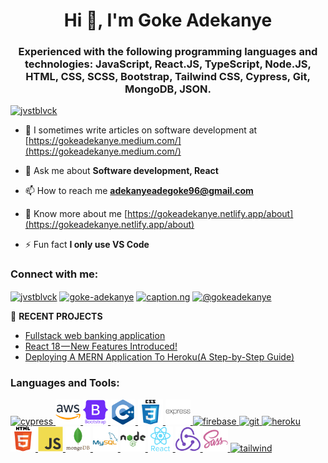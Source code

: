 <h1 align="center">Hi 👋, I'm Goke Adekanye</h1>

<h3 align="center">Experienced with the following programming languages and technologies: JavaScript, React.JS, TypeScript, Node.JS, HTML, CSS, SCSS, Bootstrap, Tailwind CSS, Cypress, Git, MongoDB, JSON.</h3>

<p align="left"> <a href="https://twitter.com/jvstblvck" target="blank"><img src="https://img.shields.io/twitter/follow/jvstblvck?logo=twitter&style=for-the-badge" alt="jvstblvck" /></a> </p>

- 📝 I sometimes write articles on software development at [https://gokeadekanye.medium.com/](https://gokeadekanye.medium.com/)

- 💬 Ask me about **Software development, React**

- 📫 How to reach me **adekanyeadegoke96@gmail.com**

- 📄 Know more about me [https://gokeadekanye.netlify.app/about](https://gokeadekanye.netlify.app/about)

- ⚡ Fun fact **I only use VS Code**

<h3 align="left">Connect with me:</h3>
<p align="left">
<a href="https://twitter.com/jvstblvck" target="blank"><img align="center" src="https://raw.githubusercontent.com/rahuldkjain/github-profile-readme-generator/master/src/images/icons/Social/twitter.svg" alt="jvstblvck" height="30" width="40" /></a>
<a href="https://linkedin.com/in/goke-adekanye" target="blank"><img align="center" src="https://raw.githubusercontent.com/rahuldkjain/github-profile-readme-generator/master/src/images/icons/Social/linked-in-alt.svg" alt="goke-adekanye" height="30" width="40" /></a>
<a href="https://instagram.com/caption.ng" target="blank"><img align="center" src="https://raw.githubusercontent.com/rahuldkjain/github-profile-readme-generator/master/src/images/icons/Social/instagram.svg" alt="caption.ng" height="30" width="40" /></a>
<a href="https://medium.com/@gokeadekanye" target="blank"><img align="center" src="https://raw.githubusercontent.com/rahuldkjain/github-profile-readme-generator/master/src/images/icons/Social/medium.svg" alt="@gokeadekanye" height="30" width="40" /></a>
</p>

📕 **RECENT PROJECTS**

<!-- BLOG-POST-LIST:START -->
- [Fullstack web banking application](https://apebanking.netlify.app)
- [React 18 — New Features Introduced!](https://gokeadekanye.medium.com/react-18-new-features-introduced-dbc19579c260?source=rss-d3f4565df323------2)
- [Deploying A MERN Application To Heroku&lpar;A Step-by-Step Guide&rpar;](https://gokeadekanye.medium.com/deploying-a-mern-application-to-heroku-a-step-by-step-guide-b0729af107f7?source=rss-d3f4565df323------2)
<!-- BLOG-POST-LIST:END -->

<h3 align="left">Languages and Tools:</h3>
<p align="left"> <a href="https://www.cypress.io" target="_blank"> <img src="https://raw.githubusercontent.com/simple-icons/simple-icons/6e46ec1fc23b60c8fd0d2f2ff46db82e16dbd75f/icons/cypress.svg" alt="cypress" width="40" height="40"/> </a> <a href="https://aws.amazon.com" target="_blank"> <img src="https://raw.githubusercontent.com/devicons/devicon/master/icons/amazonwebservices/amazonwebservices-original-wordmark.svg" alt="aws" width="40" height="40"/> </a> <a href="https://getbootstrap.com" target="_blank"> <img src="https://raw.githubusercontent.com/devicons/devicon/master/icons/bootstrap/bootstrap-plain-wordmark.svg" alt="bootstrap" width="40" height="40"/> </a> <a href="https://www.w3schools.com/cpp/" target="_blank"> <img src="https://raw.githubusercontent.com/devicons/devicon/master/icons/cplusplus/cplusplus-original.svg" alt="cplusplus" width="40" height="40"/> </a> <a href="https://www.w3schools.com/css/" target="_blank"> <img src="https://raw.githubusercontent.com/devicons/devicon/master/icons/css3/css3-original-wordmark.svg" alt="css3" width="40" height="40"/> </a> <a href="https://expressjs.com" target="_blank"> <img src="https://raw.githubusercontent.com/devicons/devicon/master/icons/express/express-original-wordmark.svg" alt="express" width="40" height="40"/> </a> <a href="https://firebase.google.com/" target="_blank"> <img src="https://www.vectorlogo.zone/logos/firebase/firebase-icon.svg" alt="firebase" width="40" height="40"/> </a> <a href="https://git-scm.com/" target="_blank"> <img src="https://www.vectorlogo.zone/logos/git-scm/git-scm-icon.svg" alt="git" width="40" height="40"/> </a> <a href="https://heroku.com" target="_blank"> <img src="https://www.vectorlogo.zone/logos/heroku/heroku-icon.svg" alt="heroku" width="40" height="40"/> </a> <a href="https://www.w3.org/html/" target="_blank"> <img src="https://raw.githubusercontent.com/devicons/devicon/master/icons/html5/html5-original-wordmark.svg" alt="html5" width="40" height="40"/> </a> <a href="https://developer.mozilla.org/en-US/docs/Web/JavaScript" target="_blank"> <img src="https://raw.githubusercontent.com/devicons/devicon/master/icons/javascript/javascript-original.svg" alt="javascript" width="40" height="40"/> </a> <a href="https://www.mongodb.com/" target="_blank"> <img src="https://raw.githubusercontent.com/devicons/devicon/master/icons/mongodb/mongodb-original-wordmark.svg" alt="mongodb" width="40" height="40"/> </a> <a href="https://www.mysql.com/" target="_blank"> <img src="https://raw.githubusercontent.com/devicons/devicon/master/icons/mysql/mysql-original-wordmark.svg" alt="mysql" width="40" height="40"/> </a> <a href="https://nodejs.org" target="_blank"> <img src="https://raw.githubusercontent.com/devicons/devicon/master/icons/nodejs/nodejs-original-wordmark.svg" alt="nodejs" width="40" height="40"/> </a> <a href="https://reactjs.org/" target="_blank"> <img src="https://raw.githubusercontent.com/devicons/devicon/master/icons/react/react-original-wordmark.svg" alt="react" width="40" height="40"/> </a> <a href="https://redux.js.org" target="_blank"> <img src="https://raw.githubusercontent.com/devicons/devicon/master/icons/redux/redux-original.svg" alt="redux" width="40" height="40"/> </a> <a href="https://sass-lang.com" target="_blank"> <img src="https://raw.githubusercontent.com/devicons/devicon/master/icons/sass/sass-original.svg" alt="sass" width="40" height="40"/> </a> <a href="https://tailwindcss.com/" target="_blank"> <img src="https://www.vectorlogo.zone/logos/tailwindcss/tailwindcss-icon.svg" alt="tailwind" width="40" height="40"/> </a> </p>
